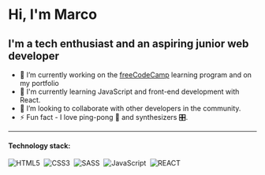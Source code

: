 # Hi, I'm Marco 

## I'm a tech enthusiast and an aspiring junior web developer

- 🔭 I’m currently working on the [freeCodeCamp](https://www.freecodecamp.org/) learning program and on my portfolio
- 🌱 I'm currently learning JavaScript and front-end development with React.
- 👯 I’m looking to collaborate with other developers in the community.
- ⚡ Fun fact - I love ping-pong 🏓 and synthesizers 🎛️.

<hr/>

#### Technology stack:
![HTML5](https://img.shields.io/badge/HTML5-red.svg?&logo=html5&logoColor=white)&nbsp;
![CSS3](https://img.shields.io/badge/CSS3-blue.svg?&logo=css3&logoColor=white)&nbsp;
![SASS](https://img.shields.io/badge/SASS-cc6699.svg?&logo=sass&logoColor=white)&nbsp;
![JavaScript](https://img.shields.io/badge/JavaScript-f7df1e.svg?&logo=javascript&logoColor=black)&nbsp;
![REACT](https://img.shields.io/badge/REACT-grey.svg?&logo=react&logoColor=blue)&nbsp;
